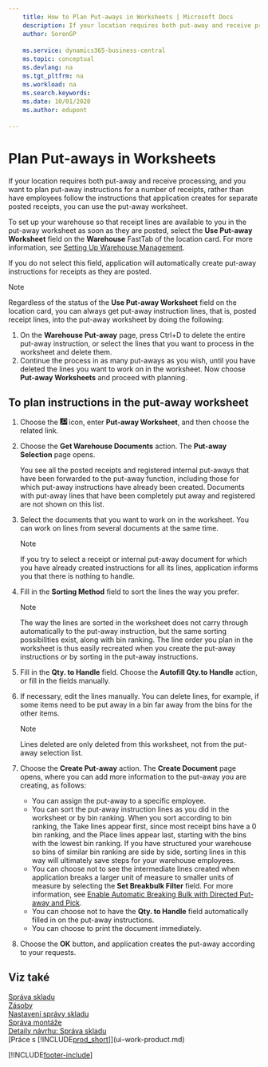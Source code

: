 ```yaml
---
    title: How to Plan Put-aways in Worksheets | Microsoft Docs
    description: If your location requires both put-away and receive processing, and you want to plan put-away instructions for a number of receipts, rather than have employees follow the instructions that application creates for separate posted receipts, you can use the put-away worksheet.
    author: SorenGP

    ms.service: dynamics365-business-central
    ms.topic: conceptual
    ms.devlang: na
    ms.tgt_pltfrm: na
    ms.workload: na
    ms.search.keywords:
    ms.date: 10/01/2020
    ms.author: edupont

---
```

# Plan Put-aways in Worksheets
If your location requires both put-away and receive processing, and you want to plan put-away instructions for a number of receipts, rather than have employees follow the instructions that application creates for separate posted receipts, you can use the put-away worksheet.

To set up your warehouse so that receipt lines are available to you in the put-away worksheet as soon as they are posted, select the **Use Put-away Worksheet** field on the **Warehouse** FastTab of the location card. For more information, see [Setting Up Warehouse Management](warehouse-setup-warehouse.md).

If you do not select this field, application will automatically create put-away instructions for receipts as they are posted.

> [!NOTE]  
> Regardless of the status of the **Use Put-away Worksheet** field on the location card, you can always get put-away instruction lines, that is, posted receipt lines, into the put-away worksheet by doing the following:
>
> 1. On the **Warehouse Put-away** page, press Ctrl+D to delete the entire put-away instruction, or select the lines that you want to process in the worksheet and delete them.
> 2. Continue the process in as many put-aways as you wish, until you have deleted the lines you want to work on in the worksheet. Now choose **Put-away Worksheets** and proceed with planning.

## To plan instructions in the put-away worksheet
1. Choose the ![Lightbulb that opens the Tell Me feature](media/ui-search/search_small.png "Tell me what you want to do") icon, enter **Put-away Worksheet**, and then choose the related link.
2. Choose the **Get Warehouse Documents** action. The **Put-away Selection** page opens.

   You see all the posted receipts and registered internal put-aways that have been forwarded to the put-away function, including those for which put-away instructions have already been created. Documents with put-away lines that have been completely put away and registered are not shown on this list.

3. Select the documents that you want to work on in the worksheet. You can work on lines from several documents at the same time.

   > [!NOTE]  
   > If you try to select a receipt or internal put-away document for which you have already created instructions for all its lines, application informs you that there is nothing to handle.

4. Fill in the **Sorting Method** field to sort the lines the way you prefer.

   > [!NOTE]  
   > The way the lines are sorted in the worksheet does not carry through automatically to the put-away instruction, but the same sorting possibilities exist, along with bin ranking. The line order you plan in the worksheet is thus easily recreated when you create the put-away instructions or by sorting in the put-away instructions.

5. Fill in the **Qty. to Handle** field. Choose the **Autofill Qty.to Handle** action, or fill in the fields manually.
6. If necessary, edit the lines manually. You can delete lines, for example, if some items need to be put away in a bin far away from the bins for the other items.

   > [!NOTE]  
   > Lines deleted are only deleted from this worksheet, not from the put-away selection list.

7. Choose the **Create Put-away** action. The **Create Document** page opens, where you can add more information to the put-away you are creating, as follows:

   - You can assign the put-away to a specific employee.
   - You can sort the put-away instruction lines as you did in the worksheet or by bin ranking. When you sort according to bin ranking, the Take lines appear first, since most receipt bins have a 0 bin ranking, and the Place lines appear last, starting with the bins with the lowest bin ranking. If you have structured your warehouse so bins of similar bin ranking are side by side, sorting lines in this way will ultimately save steps for your warehouse employees.
   - You can choose not to see the intermediate lines created when application breaks a larger unit of measure to smaller units of measure by selecting the **Set Breakbulk Filter** field. For more information, see [Enable Automatic Breaking Bulk with Directed Put-away and Pick](warehouse-enable-automatic-breaking-bulk-with-directed-put-away-and-pick.md).
   - You can choose not to have the **Qty. to Handle** field automatically filled in on the put-away instructions.
   - You can choose to print the document immediately.

8. Choose the **OK** button, and application creates the put-away according to your requests.

## Viz také
[Správa skladu](warehouse-manage-warehouse.md)    
[Zásoby](inventory-manage-inventory.md)    
[Nastavení správy skladu](warehouse-setup-warehouse.md)       
[Správa montáže](assembly-assemble-items.md)      
[Detaily návrhu: Správa skladu](design-details-warehouse-management.md)    
[Práce s [!INCLUDE[prod_short](includes/prod_short.md)]](ui-work-product.md)


[!INCLUDE[footer-include](includes/footer-banner.md)]